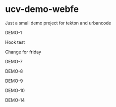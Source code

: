 # ucv-demo-webfe

Just a small demo project for tekton and urbancode

DEMO-1

Hook test

Change for friday

DEMO-7

DEMO-8

DEMO-9

DEMO-10

DEMO-14


